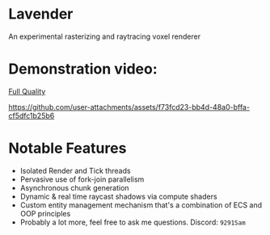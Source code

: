 # Lavender

An experimental rasterizing and raytracing voxel renderer

# Demonstration video:

[Full Quality](https://cdn.discordapp.com/attachments/331913116621340674/1309604521667727540/cookLightingModel.mp4?ex=67422fc1&is=6740de41&hm=f3c7ba916245740227682c176ed57cb55fb905c4e8b0762e75ad026273c5108d&)

https://github.com/user-attachments/assets/f73fcd23-bb4d-48a0-bffa-cf5dfc1b25b6


# Notable Features
- Isolated Render and Tick threads
- Pervasive use of fork-join parallelism
- Asynchronous chunk generation
- Dynamic & real time raycast shadows via compute shaders
- Custom entity management mechanism that's a combination of ECS and OOP principles
- Probably a lot more, feel free to ask me questions. Discord: `9291Sam`